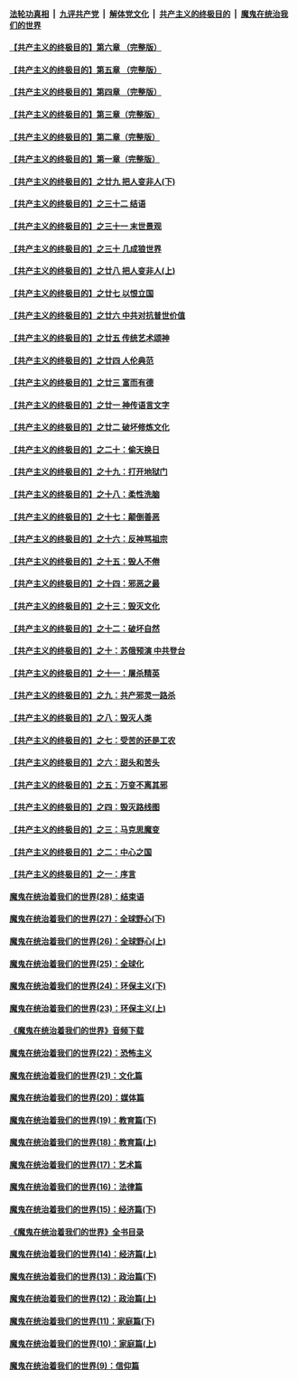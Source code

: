 

####  [法轮功真相](../../../../basic/blob/master/README.md?t=04160501) &nbsp;|&nbsp; [九评共产党](../../../../9ping.md/blob/master/README.md?t=04160501) &nbsp;|&nbsp; [解体党文化](../../../../jtdwh.md/blob/master/README.md?t=04160501)  &nbsp;|&nbsp; [共产主义的终极目的](../../../../gczydzjmd.md/blob/master/README.md?t=04160501) &nbsp;|&nbsp; [魔鬼在统治我们的世界](../../../../mgztzwmdsj.md/blob/master/README.md?t=04160501) 

#### [【共产主义的终极目的】第六章 （完整版）](../pages/nsc422/n11428913.md?t=04160501) 

#### [【共产主义的终极目的】第五章 （完整版）](../pages/nsc422/n11428912.md?t=04160501) 

#### [【共产主义的终极目的】第四章 （完整版）](../pages/nsc422/n11428907.md?t=04160501) 

#### [【共产主义的终极目的】第三章（完整版）](../pages/nsc422/n11428848.md?t=04160501) 

#### [【共产主义的终极目的】第二章（完整版）](../pages/nsc422/n11428831.md?t=04160501) 

#### [【共产主义的终极目的】第一章（完整版）](../pages/nsc422/n11417651.md?t=04160501) 

#### [【共产主义的终极目的】之廿九 把人变非人(下)](../pages/nsc422/n11344140.md?t=04160501) 

#### [【共产主义的终极目的】之三十二 结语](../pages/nsc422/n11360535.md?t=04160501) 

#### [【共产主义的终极目的】之三十一 末世景观](../pages/nsc422/n11351129.md?t=04160501) 

#### [【共产主义的终极目的】之三十 几成狼世界](../pages/nsc422/n11348280.md?t=04160501) 

#### [【共产主义的终极目的】之廿八 把人变非人(上)](../pages/nsc422/n11340492.md?t=04160501) 

#### [【共产主义的终极目的】之廿七 以恨立国](../pages/nsc422/n11336944.md?t=04160501) 

#### [【共产主义的终极目的】之廿六 中共对抗普世价值](../pages/nsc422/n11324785.md?t=04160501) 

#### [【共产主义的终极目的】之廿五 传统艺术颂神](../pages/nsc422/n11296396.md?t=04160501) 

#### [【共产主义的终极目的】之廿四 人伦典范](../pages/nsc422/n11296397.md?t=04160501) 

#### [【共产主义的终极目的】之廿三 富而有德](../pages/nsc422/n11283598.md?t=04160501) 

#### [【共产主义的终极目的】之廿一 神传语言文字](../pages/nsc422/n11263265.md?t=04160501) 

#### [【共产主义的终极目的】之廿二 破坏修炼文化](../pages/nsc422/n11245728.md?t=04160501) 

#### [【共产主义的终极目的】之二十：偷天换日](../pages/nsc422/n11238846.md?t=04160501) 

#### [【共产主义的终极目的】之十九：打开地狱门](../pages/nsc422/n11206376.md?t=04160501) 

#### [【共产主义的终极目的】之十八：柔性洗脑](../pages/nsc422/n11199994.md?t=04160501) 

#### [【共产主义的终极目的】之十七：颠倒善恶](../pages/nsc422/n11179782.md?t=04160501) 

#### [【共产主义的终极目的】之十六：反神骂祖宗](../pages/nsc422/n11166798.md?t=04160501) 

#### [【共产主义的终极目的】之十五：毁人不倦](../pages/nsc422/n11166792.md?t=04160501) 

#### [【共产主义的终极目的】之十四：邪恶之最](../pages/nsc422/n11150249.md?t=04160501) 

#### [【共产主义的终极目的】之十三：毁灭文化](../pages/nsc422/n11135227.md?t=04160501) 

#### [【共产主义的终极目的】之十二：破坏自然](../pages/nsc422/n11135214.md?t=04160501) 

#### [【共产主义的终极目的】之十：苏俄预演 中共登台](../pages/nsc422/n11118424.md?t=04160501) 

#### [【共产主义的终极目的】之十一：屠杀精英](../pages/nsc422/n11118442.md?t=04160501) 

#### [【共产主义的终极目的】之九：共产邪灵一路杀](../pages/nsc422/n11114139.md?t=04160501) 

#### [【共产主义的终极目的】之八：毁灭人类](../pages/nsc422/n11108503.md?t=04160501) 

#### [【共产主义的终极目的】之七：受苦的还是工农](../pages/nsc422/n11101809.md?t=04160501) 

#### [【共产主义的终极目的】之六：甜头和苦头](../pages/nsc422/n11096971.md?t=04160501) 

#### [【共产主义的终极目的】之五：万变不离其邪](../pages/nsc422/n11091285.md?t=04160501) 

#### [【共产主义的终极目的】之四：毁灭路线图](../pages/nsc422/n11086284.md?t=04160501) 

#### [【共产主义的终极目的】之三：马克思魔变](../pages/nsc422/n11061941.md?t=04160501) 

#### [【共产主义的终极目的】之二：中心之国](../pages/nsc422/n11047728.md?t=04160501) 

#### [【共产主义的终极目的】之一：序言](../pages/nsc422/n11086077.md?t=04160501) 

#### [魔鬼在统治着我们的世界(28)：结束语](../pages/nsc422/n10936246.md?t=04160501) 

#### [魔鬼在统治着我们的世界(27)：全球野心(下)](../pages/nsc422/n10928319.md?t=04160501) 

#### [魔鬼在统治着我们的世界(26)：全球野心(上)](../pages/nsc422/n10900318.md?t=04160501) 

#### [魔鬼在统治着我们的世界(25)：全球化](../pages/nsc422/n10788205.md?t=04160501) 

#### [魔鬼在统治着我们的世界(24)：环保主义(下)](../pages/nsc422/n10695307.md?t=04160501) 

#### [魔鬼在统治着我们的世界(23)：环保主义(上)](../pages/nsc422/n10688613.md?t=04160501) 

#### [《魔鬼在统治着我们的世界》音频下载](../pages/nsc422/n10635553.md?t=04160501) 

#### [魔鬼在统治着我们的世界(22)：恐怖主义](../pages/nsc422/n10614727.md?t=04160501) 

#### [魔鬼在统治着我们的世界(21)：文化篇](../pages/nsc422/n10597706.md?t=04160501) 

#### [魔鬼在统治着我们的世界(20)：媒体篇](../pages/nsc422/n10586579.md?t=04160501) 

#### [魔鬼在统治着我们的世界(19)：教育篇(下)](../pages/nsc422/n10564808.md?t=04160501) 

#### [魔鬼在统治着我们的世界(18)：教育篇(上)](../pages/nsc422/n10526970.md?t=04160501) 

#### [魔鬼在统治着我们的世界(17)：艺术篇](../pages/nsc422/n10499093.md?t=04160501) 

#### [魔鬼在统治着我们的世界(16)：法律篇](../pages/nsc422/n10485969.md?t=04160501) 

#### [魔鬼在统治着我们的世界(15)：经济篇(下)](../pages/nsc422/n10469975.md?t=04160501) 

#### [《魔鬼在统治着我们的世界》全书目录](../pages/nsc422/n10464261.md?t=04160501) 

#### [魔鬼在统治着我们的世界(14)：经济篇(上)](../pages/nsc422/n10457370.md?t=04160501) 

#### [魔鬼在统治着我们的世界(13)：政治篇(下)](../pages/nsc422/n10448270.md?t=04160501) 

#### [魔鬼在统治着我们的世界(12)：政治篇(上)](../pages/nsc422/n10444576.md?t=04160501) 

#### [魔鬼在统治着我们的世界(11)：家庭篇(下)](../pages/nsc422/n10440961.md?t=04160501) 

#### [魔鬼在统治着我们的世界(10)：家庭篇(上)](../pages/nsc422/n10435448.md?t=04160501) 

#### [魔鬼在统治着我们的世界(9)：信仰篇](../pages/nsc422/n10432159.md?t=04160501) 

